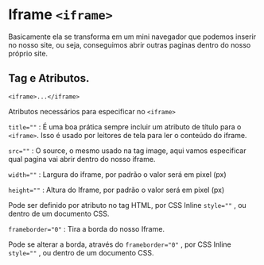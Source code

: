 # Iframe `<iframe>`
Basicamente ela se transforma em um mini navegador que podemos inserir no nosso site, ou seja, conseguimos abrir outras paginas dentro do nosso próprio site.

## Tag e Atributos.

`<iframe>...</iframe>`

Atributos necessários para especificar no `<iframe>`

`title=""` : É uma boa prática sempre incluir um atributo de título para o `<iframe>`. Isso é usado por leitores de tela para ler o conteúdo do iframe.

`src=""` : O source, o mesmo usado na tag image, aqui vamos especificar qual pagina vai abrir dentro do nosso iframe.

`width=""` : Largura do iframe, por padrão o valor será em pixel (px)

`height=""` : Altura do Iframe, por padrão o valor será em pixel (px)

Pode ser definido por atributo no tag HTML, por CSS Inline `style=""` , ou dentro de um documento CSS.

`frameborder="0"` : Tira a borda do nosso Iframe.

Pode se alterar a borda, através do `frameborder="0"` , por CSS Inline `style=""` , ou dentro de um documento CSS.